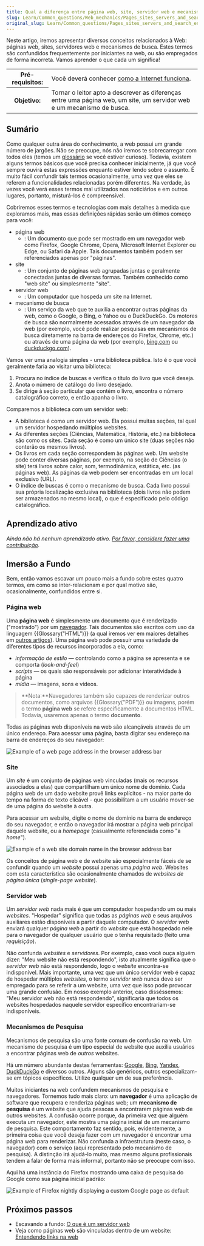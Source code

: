 ```yaml
---
title: Qual a diferença entre página web, site, servidor web e mecanismo de busca?
slug: Learn/Common_questions/Web_mechanics/Pages_sites_servers_and_search_engines
original_slug: Learn/Common_questions/Pages_sites_servers_and_search_engines
---
```


Neste artigo, iremos apresentar diversos conceitos relacionados à Web: páginas web, sites, servidores web e mecanismos de busca. Estes termos são confundidos frequentemente por iniciantes na web, ou são empregados de forma incorreta. Vamos aprender o que cada um significa!

<table class="learn-box standard-table">
  <tbody>
    <tr>
      <th scope="row">Pré-requisitos:</th>
      <td>
        Você deverá conhecer
        <a
          href="https://developer.mozilla.org/pt-BR/docs/Learn/Common_questions/Como_a_internet_funciona"
          >como a Internet funciona</a
        >.
      </td>
    </tr>
    <tr>
      <th scope="row">Objetivo:</th>
      <td>
        Tornar o leitor apto a descrever as diferenças entre uma página web, um
        site, um servidor web e um mecanismo de busca.
      </td>
    </tr>
  </tbody>
</table>

## Sumário

Como qualquer outra área do conhecimento, a web possui um grande número de jargões. Não se preocupe, nós não iremos te sobrecarregar com todos eles (temos um [glossário](/pt-BR/docs/Glossario) se você estiver curioso). Todavia, existem alguns termos básicos que você precisa conhecer inicialmente, já que você sempre ouvirá estas expressões enquanto estiver lendo sobre o assunto. É muito fácil confundir tais termos ocasionalmente, uma vez que eles se referem a funcionalidades relacionadas porém diferentes. Na verdade, às vezes você verá esses termos mal utilizados nos noticiários e em outros lugares, portanto, misturá-los é compreensível.

Cobriremos esses termos e tecnologias com mais detalhes à medida que exploramos mais, mas essas definições rápidas serão um ótimos começo para você:

- página web
  - : Um documento que pode ser mostrado em um navegador web como Firefox, Google Chrome, Opera, Microsoft Internet Explorer ou Edge, ou Safari da Apple. Tais documentos também podem ser referenciados apenas por "páginas".
- site
  - : Um conjunto de páginas web agrupadas juntas e geralmente conectadas juntas de diversas formas. Também conhecido como "web site" ou simplesmente "site".
- servidor web
  - : Um computador que hospeda um site na Internet.
- mecanismo de busca
  - : Um serviço da web que te auxilia a encontrar outras páginas da web, como o Google, o Bing, o Yahoo ou o DuckDuckGo. Os motores de busca são normalmente acessados através de um navegador da web (por exemplo, você pode realizar pesquisas em mecanismos de busca diretamente na barra de endereços do Firefox, Chrome, etc.) ou através de uma página da web (por exemplo, [bing.com](https://www.bing.com/) ou [duckduckgo.com](https://duckduckgo.com/)).

Vamos ver uma analogia simples - uma biblioteca pública. Isto é o que você geralmente faria ao visitar uma biblioteca:

1. Procura no índice de buscas e verifica o título do livro que você deseja.
2. Anota o número de catálogo do livro desejado.
3. Se dirige à seção particular que contém o livro, encontra o número catalográfico correto, e então apanha o livro.

Comparemos a biblioteca com um servidor web:

- A biblioteca é como um servidor web. Ela possui muitas seções, tal qual um servidor hospedando múltiplos websites.
- As diferentes seções (Ciências, Matemática, História, etc.) na biblioteca são como os sites. Cada seção é como um único site (duas seções não conterão os mesmos livros).
- Os livros em cada seção correspondem às páginas web. Um website pode conter diversas páginas, por exemplo, na seção de Ciências (o site) terá livros sobre calor, som, termodinâmica, estática, etc. (as páginas web). As páginas da web podem ser encontradas em um local exclusivo (URL).
- O índice de buscas é como o mecanismo de busca. Cada livro possui sua própria localização exclusiva na biblioteca (dois livros não podem ser armazenados no mesmo local), o que é especificado pelo código catalográfico.

## Aprendizado ativo

_Ainda não há nenhum aprendizado ativo. [Por favor, considere fazer uma contribuição](/pt-BR/docs/MDN/Primeiros_Passos)._

## Imersão a Fundo

Bem, então vamos escavar um pouco mais a fundo sobre estes quatro termos, em como se inter-relacionam e por qual motivo são, ocasionalmente, confundidos entre si.

### Página web

Uma **página web** é simplesmente um documento que é renderizado ("mostrado") por um [navegador](/pt-BR/docs/Glossario/Navegador). Tais documentos são escritos com uso da linguagem {{Glossary("HTML")}} (a qual iremos ver em maiores detalhes em [outros artigos](/pt-BR/docs/Web/HTML)). Uma página web pode possuir uma variedade de diferentes tipos de recursos incorporados a ela, como:

- _informação de estilo_ — controlando como a página se apresenta e se comporta (_look-and-feel_)
- _scripts_ — os quais são responsáveis por adicionar interatividade à página
- _mídia_ — imagens, sons e vídeos.

> **Nota:**Navegadores também são capazes de renderizar outros documentos, como arquivos {{Glossary("PDF")}} ou imagens, porém o termo **página web** se refere especificamente a documentos HTML. Todavia, usaremos apenas o termo **documento**.

Todas as páginas web disponíveis na web são alcançáveis através de um único endereço. Para acessar uma página, basta digitar seu endereço na barra de endereços do seu navegador:

![Example of a web page address in the browser address bar](web-page.jpg)

### Site

Um _site_ é um conjunto de páginas web vinculadas (mais os recursos associados a elas) que compartilham um único nome de domínio. Cada página web de um dado website provê links explícitos - na maior parte do tempo na forma de texto clicável - que possibilitam a um usuário mover-se de uma página do website à outra.

Para acessar um website, digite o nome de domínio na barra de endereço do seu navegador, e então o navegador irá mostrar a página web principal daquele website, ou a _homepage_ (casualmente referenciada como "a _home_").

![Example of a web site domain name in the browser address bar](web-site.jpg)

Os conceitos de página web e de website são especialmente fáceis de se confundir quando um _website_ possui apenas uma _página web_. Websites com esta característica são ocasionalmente chamados de _websites de página única_ (_single-page website_).

### Servidor web

Um _servidor_ _web_ nada mais é que um computador hospedando um ou mais _websites_. "Hospedar" significa que todas as _páginas web_ e seus arquivos auxiliares estão disponíveis a partir daquele computador. O _servidor web_ enviará qualquer _página web_ a partir do _website_ que está hospedado nele para o navegador de qualquer usuário que o tenha requisitado (feito uma _requisição_).

Não confunda _websites_ e _servidores_. Por exemplo, caso você ouça alguém dizer: "Meu website não está respondendo", isto atualmente significa que o _servidor web_ não está respondendo, logo o _website_ encontra-se indisponível. Mais importante, uma vez que um único servidor web é capaz de hospedar múltiplos _websites_, o termo _servidor web_ nunca deve ser empregado para se referir a um website, uma vez que isso pode provocar uma grande confusão. Em nosso exemplo anterior, caso disséssemos: "Meu servidor web não está respondendo", significaria que todos os websites hospedados naquele servidor específico encontrariam-se indisponíveis.

### Mecanismos de Pesquisa

Mecanismos de pesquisa são uma fonte comum de confusão na web. Um mecanismo de pesquisa é um tipo especial de website que auxilia usuários a encontrar páginas web de _outros_ websites.

Há um número abundante destas ferramentas: [Google](https://www.google.com/), [Bing](https://www.bing.com/), [Yandex](https://www.yandex.com/), [DuckDuckGo](https://duckduckgo.com/) e diversos outros. Alguns são genéricos, outros especializam-se em tópicos específicos. Utilize qualquer um de sua preferência.

Muitos iniciantes na web confundem mecanismos de pesquisa e navegadores. Tornemos tudo mais claro: um **navegador** é uma aplicação de software que recupera e renderiza páginas web; um **mecanismo de pesquisa** é um website que ajuda pessoas a encontrarem páginas web de outros websites. A confusão ocorre porque, da primeira vez que alguém executa um navegador, este mostra uma página inicial de um mecanismo de pesquisa. Este comportamento faz sentido, pois, evidentemente, a primeira coisa que você deseja fazer com um navegador é encontrar uma página web para renderizar. Não confunda a infraestrutura (neste caso, o navegador) com o serviço (aqui representado pelo mecanismo de pesquisa). A distinção irá ajudá-lo muito, mas mesmo alguns profissionais tendem a falar de forma mais informal, portanto não se preocupe com isso.

Aqui há uma instância do Firefox mostrando uma caixa de pesquisa do Google como sua página inicial padrão:

![Example of Firefox nightly displaying a custom Google page as default](search-engine.jpg)

## Próximos passos

- Escavando a fundo: [O que é um servidor web](/pt-BR/docs/Learn/What_is_a_web_server)
- Veja como páginas web são vinculadas dentro de um website: [Entendendo links na web](/pt-BR/docs/Learn/Common_questions/What_are_hyperlinks)
